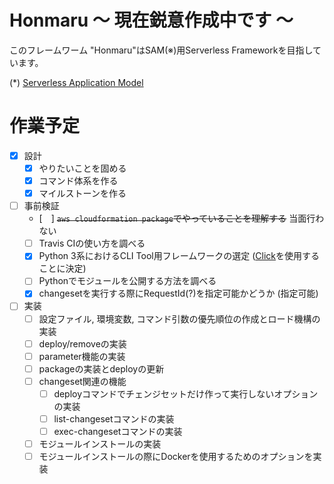# Honmaru 〜 現在鋭意作成中です 〜
このフレームワーム "Honmaru"はSAM(※)用Serverless Frameworkを目指しています。

(*) [Serverless Application Model](https://github.com/awslabs/serverless-application-model)

# 作業予定
- [x] 設計
  - [x] やりたいことを固める
  - [x] コマンド体系を作る
  - [x] マイルストーンを作る
- [ ] 事前検証
  - [　] ~~```aws cloudformation package```でやっていることを理解する~~ 当面行わない
  - [ ] Travis CIの使い方を調べる
  - [x] Python 3系におけるCLI Tool用フレームワークの選定 ([Click]()を使用することに決定)
  - [ ] Pythonでモジュールを公開する方法を調べる
  - [x] changesetを実行する際にRequestId(?)を指定可能かどうか (指定可能)
- [ ] 実装
  - [ ] 設定ファイル, 環境変数, コマンド引数の優先順位の作成とロード機構の実装
  - [ ] deploy/removeの実装
  - [ ] parameter機能の実装
  - [ ] packageの実装とdeployの更新
  - [ ] changeset関連の機能
    - [ ] deployコマンドでチェンジセットだけ作って実行しないオプションの実装
    - [ ] list-changesetコマンドの実装
    - [ ] exec-changesetコマンドの実装
  - [ ] モジュールインストールの実装
  - [ ] モジュールインストールの際にDockerを使用するためのオプションを実装
